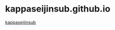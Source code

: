 # kappaseijinsub.github.io

[kappaseijinsub](https://kappaseijinsub.githubusercontent.com/kappaseijinsub/main/kappaseijinsub.jpg)
